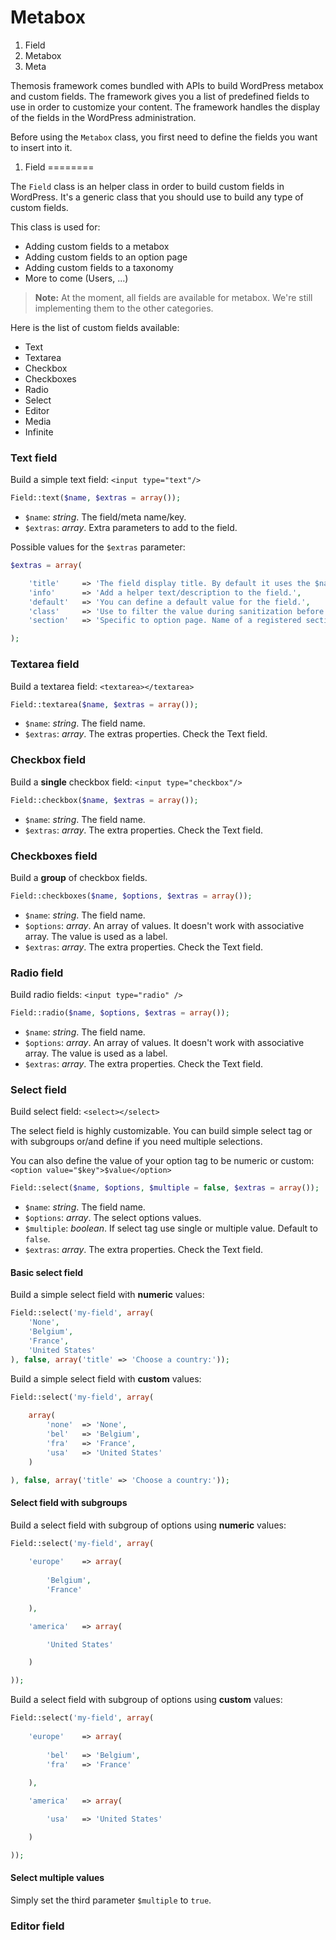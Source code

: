 Metabox
=======

1. Field
2. Metabox
3. Meta

Themosis framework comes bundled with APIs to build WordPress metabox and custom fields. The framework gives you a list of predefined fields to use in order to customize your content. The framework handles the display of the fields in the WordPress administration.

Before using the `Metabox` class, you first need to define the fields you want to insert into it.

1. Field
========

The `Field` class is an helper class in order to build custom fields in WordPress. It's a generic class that you should use to build any type of custom fields.

This class is used for:

* Adding custom fields to a metabox
* Adding custom fields to an option page
* Adding custom fields to a taxonomy
* More to come (Users, ...)

> **Note:** At the moment, all fields are available for metabox. We're still implementing them to the other categories.

Here is the list of custom fields available:

* Text
* Textarea
* Checkbox
* Checkboxes
* Radio
* Select
* Editor
* Media
* Infinite

### Text field

Build a simple text field: `<input type="text"/>`

```php
Field::text($name, $extras = array());
```

* `$name`: _string_. The field/meta name/key.
* `$extras`: _array_. Extra parameters to add to the field.

Possible values for the `$extras` parameter:

```php
$extras = array(

	'title' 	=> 'The field display title. By default it uses the $name.',
	'info'		=> 'Add a helper text/description to the field.',
	'default' 	=> 'You can define a default value for the field.',
	'class'		=> 'Use to filter the value during sanitization before saving the data - In progress',
	'section'	=> 'Specific to option page. Name of a registered section. Attach the field to the section.'

);
```

### Textarea field

Build a textarea field: `<textarea></textarea>`

```php
Field::textarea($name, $extras = array());
```

* `$name`: _string_. The field name.
* `$extras`: _array_. The extras properties. Check the Text field.

### Checkbox field

Build a **single** checkbox field: `<input type="checkbox"/>`

```php
Field::checkbox($name, $extras = array());
```

* `$name`: _string_. The field name.
* `$extras`: _array_. The extra properties. Check the Text field.

### Checkboxes field

Build a **group** of checkbox fields.

```php
Field::checkboxes($name, $options, $extras = array());
```

* `$name`: _string_. The field name.
* `$options`: _array_. An array of values. It doesn't work with associative array. The value is used as a label.
* `$extras`: _array_. The extra properties. Check the Text field.

### Radio field

Build radio fields: `<input type="radio" />`

```php
Field::radio($name, $options, $extras = array());
```

* `$name`: _string_. The field name.
* `$options`: _array_. An array of values. It doesn't work with associative array. The value is used as a label.
* `$extras`: _array_. The extra properties. Check the Text field.

### Select field

Build select field: `<select></select>`

The select field is highly customizable. You can build simple select tag or with subgroups or/and define if you need multiple selections.

You can also define the value of your option tag to be numeric or custom: `<option value="$key">$value</option>`

```php
Field::select($name, $options, $multiple = false, $extras = array());
```

* `$name`: _string_. The field name.
* `$options`: _array_. The select options values.
* `$multiple`: _boolean_. If select tag use single or multiple value. Default to `false`.
* `$extras`: _array_. The extra properties. Check the Text field.

#### Basic select field

Build a simple select field with **numeric** values:

```php
Field::select('my-field', array(
	'None',
	'Belgium',
	'France',
	'United States'
), false, array('title' => 'Choose a country:'));
```

Build a simple select field with **custom** values:

```php
Field::select('my-field', array(
	
	array(
		'none'	=> 'None',
		'bel' 	=> 'Belgium',
		'fra'	=> 'France',
		'usa'	=> 'United States'
	)

), false, array('title' => 'Choose a country:'));
```

#### Select field with subgroups

Build a select field with subgroup of options using **numeric** values:

```php
Field::select('my-field', array(
	
	'europe' 	=> array(
	
		'Belgium',
		'France'
	
	),

	'america'	=> array(

		'United States'

	)

));
```

Build a select field with subgroup of options using **custom** values:

```php
Field::select('my-field', array(
	
	'europe' 	=> array(
	
		'bel'	=> 'Belgium',
		'fra'	=> 'France'
	
	),

	'america'	=> array(

		'usa'	=> 'United States'

	)

));
```

#### Select multiple values

Simply set the third parameter `$multiple` to `true`.

### Editor field

